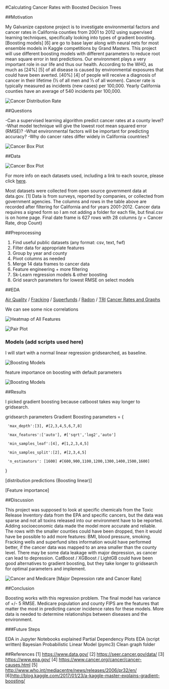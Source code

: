 #Calculating Cancer Rates with Boosted Decision Trees


##Motivation

My Galvanize capstone project is to investigate environmental factors and cancer rates in California counties from 2001 to 2012 using supervised learning techniques, specifically looking into types of gradient boosting. [Boosting models] [6] are go to base layer along with neural nets for most ensemble models in Kaggle competitions by Grand Masters. This project will use different boosting models with different parameters to reduce root mean square error in test predictions.
Our environment plays a very important role in our life and thus our health. According to the WHO, as much as [24%] [5] of all disease is caused by environmental exposures that could have been averted. [40%] [4] of people will receive a diagnosis of cancer in their lifetime (½ of all men and ⅓ of all women). Cancer rate is typically measured as incidents (new cases) per 100,000.  Yearly California counties have an average of 540 incidents per 100,000.

![Cancer Distribution Rate](https://github.com/DataDanD/CancerCapstone/blob/master/Graphs/Updated/CancerIncidents.png)


##Questions

-Can a supervised learning algorithm predict cancer rates at a county level?
-What model technique will give the lowest root mean squared error (RMSE)?
-What environmental factors will be important for predicting accuracy?
-Why do cancer rates differ widely in California countries?

![Cancer Box Plot](https://github.com/DataDanD/CancerCapstone/blob/master/Graphs/Updated/CountyCancer.png)


##Data

![Cancer Box Plot]()

For more info on each datasets used, including a link to each source, please click [here](https://github.com/DataDanD/Cancer-Capstone-Portfolio/blob/master/Data.md).

Most datasets were collected from open source government data at data.gov. [1] Data is from surveys, reported by  companies, or collected from government agencies. The columns and rows in the table above are recorded after filtering for California and for years 2001-2012. Cancer data requires a signed form so I am not adding a folder for each file, but final.csv is on home page. Final date frame is 627 rows with 28 columns (y = Cancer Rate, drop Count)


##Preprocessing

1) Find useful public datasets (any format: csv, text, fwf)
2) Filter data for appropriate features
3) Group by year and county
4) Pivot columns as needed
5) Merge 14 data frames to cancer data
6) Feature engineering + more filtering
7) Sk-Learn regression models & other boosting
8) Grid search parameters for lowest RMSE on select models


##EDA 

[Air Quality](https://github.com/DataDanD/Cancer-Capstone-Portfolio/tree/master/Jupyters) / [Fracking](https://github.com/DataDanD/Cancer-Capstone-Portfolio/tree/master/Jupyters) / [Superfunds](https://github.com/DataDanD/Cancer-Capstone-Portfolio/tree/master/Jupyters) / [Radon](https://github.com/DataDanD/Cancer-Capstone-Portfolio/tree/master/Jupyters) / [TRI](https://github.com/DataDanD/Cancer-Capstone-Portfolio/tree/master/Jupyters)
[Cancer Rates and Graphs](https://github.com/DataDanD/Cancer-Capstone-Portfolio/tree/master/Jupyters)

We can see some nice correlations

![Heatmap of All Features](https://github.com/DataDanD/CancerCapstone/blob/master/Graphs/heatmap.png)

![Pair Plot](https://github.com/DataDanD/CancerCapstone/blob/master/Graphs/Updated/Pair4.png)


### Models (add scripts used here)

I will start with a normal linear regression gridsearched, as baseline.

![Boosting Models](https://github.com/DataDanD/CancerCapstone/blob/master/Graphs/Updated/Lin.png)

feature importance on boosting with default parameters

![Boosting Models](https://github.com/DataDanD/CancerCapstone/blob/master/Graphs/Updated/Boostrel4.png)


##Results

I picked gradient boosting because catboost takes way longer to gridsearch.

gridsearch parameters Gradient Boosting
parameters = {

     'max_depth':[3], #[2,3,4,5,6,7,8]
     
     'max_features':['auto'], #['sqrt','log2','auto']
     
     'min_samples_leaf':[4], #[1,2,3,4,5]
     
     'min_samples_split':[2], #[2,3,4,5]
     
     'n_estimators': [1600] #[600,900,1100,1200,1300,1400,1500,1600]
}

[distribution predictions (Boosting linear)]

[Feature importance]


##Discussion

This project was supposed to look at specific chemicals from the Toxic Release Inventory data from the EPA and specific cancers, but the data was sparse and not all toxins released into our environment have to be reported. Adding socioeconomic data made the model more accurate and reliable. The rows with the smaller counties could have been dropped, then it would have be possible to add more features: BMI, blood pressure, smoking. Fracking wells and superfund sites information would have performed better, if the cancer data was mapped to an area smaller than the county level. There may be some data leakage with major depression, as cancer can lead to depression. CatBoost / XGBoost / LightGB could have been good alternatives to gradient boosting, but they take longer to gridsearch for optimal parameters and implement.

![Cancer and Medicare](https://github.com/DataDanD/CancerCapstone/blob/master/Graphs/Updated/CanInMedPop.png)
[Major Depression rate and Cancer Rate]


##Conclusion 

Boosting works with this regression problem. The final model has variance of +/- 5 RMSE. Medicare population and county FIPS are the features that matter the most in predicting cancer incidence rates for these models. More data is needed to determine relationships between diseases and the environment. 


###Future Steps

EDA in Jupyter Notebooks explained
Partial Dependency Plots EDA (script written)
Bayesian Probabilistic Linear Model (pymc3)
Clean graph folder


##References
[1] https://www.data.gov/
[2] https://seer.cancer.gov/data/
[3] https://www.epa.gov/
[4] https://www.cancer.org/cancer/cancer-causes.html
[5] http://www.who.int/mediacentre/news/releases/2006/pr32/en/ 
[6]http://blog.kaggle.com/2017/01/23/a-kaggle-master-explains-gradient-boosting/ 

